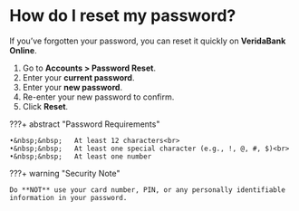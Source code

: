 # How do I reset my password?

If you’ve forgotten your password, you can reset it quickly on **VeridaBank Online**.

1.	Go to **Accounts > Password Reset**.
2.  Enter your **current password**.
3.	Enter your **new password**.
4.	Re-enter your new password to confirm.
5.	Click **Reset**.

???+ abstract "Password Requirements"

    •&nbsp;&nbsp;	At least 12 characters<br>
    •&nbsp;&nbsp;	At least one special character (e.g., !, @, #, $)<br>
    •&nbsp;&nbsp;	At least one number

???+ warning "Security Note"

    Do **NOT** use your card number, PIN, or any personally identifiable information in your password.
